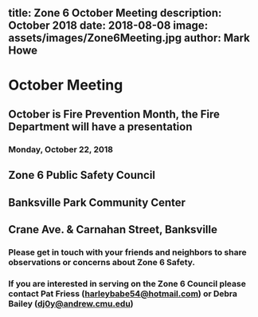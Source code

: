 title: Zone 6 October Meeting
description: October 2018
date: 2018-08-08
image: assets/images/Zone6Meeting.jpg
author: Mark Howe
---



# October Meeting

## October is Fire Prevention Month, the Fire Department will have a presentation
### Monday, October 22, 2018


## Zone 6 Public Safety Council
## Banksville Park Community Center
##  Crane Ave. & Carnahan Street, Banksville


### Please get in touch with your friends and neighbors to share observations or concerns about Zone 6 Safety.

### If you are interested in serving on the Zone 6 Council please contact Pat Friess (harleybabe54@hotmail.com) or Debra Bailey (dj0y@andrew.cmu.edu)


